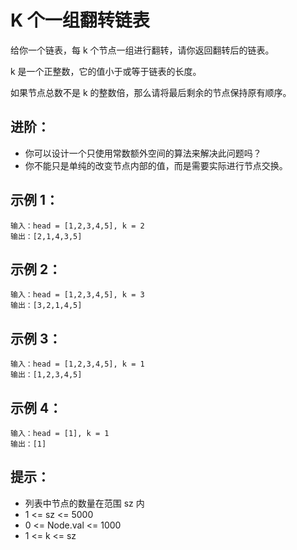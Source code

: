 # K 个一组翻转链表

给你一个链表，每 k 个节点一组进行翻转，请你返回翻转后的链表。

k 是一个正整数，它的值小于或等于链表的长度。

如果节点总数不是 k 的整数倍，那么请将最后剩余的节点保持原有顺序。

## 进阶：
- 你可以设计一个只使用常数额外空间的算法来解决此问题吗？
- 你不能只是单纯的改变节点内部的值，而是需要实际进行节点交换。

## 示例 1：
```
输入：head = [1,2,3,4,5], k = 2
输出：[2,1,4,3,5]
```

## 示例 2：
```
输入：head = [1,2,3,4,5], k = 3
输出：[3,2,1,4,5]
```

## 示例 3：
```
输入：head = [1,2,3,4,5], k = 1
输出：[1,2,3,4,5]
```

## 示例 4：
```
输入：head = [1], k = 1
输出：[1]
```

## 提示：
- 列表中节点的数量在范围 sz 内
- 1 <= sz <= 5000
- 0 <= Node.val <= 1000
- 1 <= k <= sz

